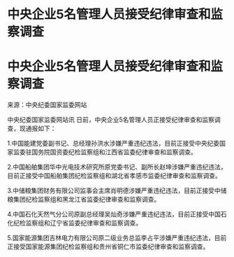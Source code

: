 # 中央企业5名管理人员接受纪律审查和监察调查

# 中央企业5名管理人员接受纪律审查和监察调查

来源：中央纪委国家监委网站

中央纪委国家监委网站讯 日前，中央企业5名管理人员正接受纪律审查和监察调查，现通报如下：

1.中国能建党委副书记、总经理孙洪水涉嫌严重违纪违法，目前正接受中央纪委国家监委驻国务院国资委纪检监察组和江西省监委纪律审查和监察调查。

2.中国船舶集团华中光电技术研究所原党委书记、副所长赵坤涉嫌严重违纪违法，目前正接受中国船舶集团纪检监察组和湖北省孝感市监委纪律审查和监察调查。

3.中储粮集团财务有限公司监事会主席肖明德涉嫌严重违纪违法，目前正接受中储粮集团纪检监察组和黑龙江省监委纪律审查和监察调查。

4.中国石化天然气分公司原副总经理吴灿奇涉嫌严重违纪违法，目前正接受中国石化纪检监察组和辽宁省监委纪律审查和监察调查。

5.国家能源集团吉林电力有限公司原二级业务总监李占平涉嫌严重违纪违法，目前正接受国家能源集团纪检监察组和贵州省铜仁市监委纪律审查和监察调查。

